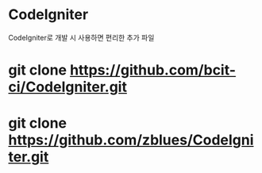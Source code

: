 # CodeIgniter
CodeIgniter로 개발 시 사용하면 편리한 추가 파일

# git clone https://github.com/bcit-ci/CodeIgniter.git
# git clone https://github.com/zblues/CodeIgniter.git
